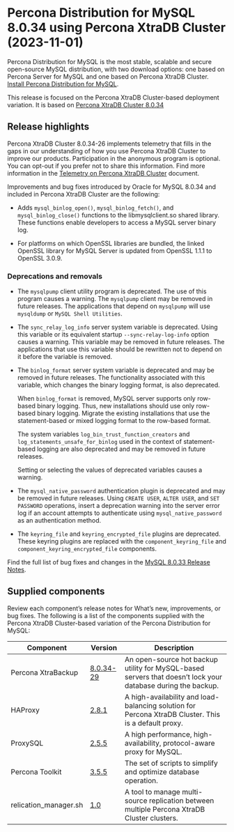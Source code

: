 # Percona Distribution for MySQL 8.0.34 using Percona XtraDB Cluster (2023-11-01)

Percona Distribution for MySQL is the most stable, scalable and secure open-source MySQL distribution, with two download options: one based on Percona Server for MySQL and one based on Percona XtraDB Cluster. [Install Percona Distribution for MySQL](installing.md).

This release is focused on the Percona XtraDB Cluster-based deployment variation. It is based on [Percona XtraDB Cluster 8.0.34](https://docs.percona.com/percona-xtradb-cluster/8.0/release-notes/8.0.34-26.html)

## Release highlights

Percona XtraDB Cluster 8.0.34-26 implements telemetry that fills in the gaps in our understanding of how you use Percona XtraDB Cluster to improve our products. Participation in the anonymous program is optional. You can opt-out if you prefer not to share this information. Find more information in the [Telemetry on Percona XtraDB Cluster](https://docs.percona.com/percona-xtradb-cluster/8.0/telemetry.html) document.

Improvements and bug fixes introduced by Oracle for MySQL 8.0.34 and included in Percona XtraDB Cluster are the following:

* Adds `mysql_binlog_open()`, `mysql_binlog_fetch()`, and `mysql_binlog_close()` functions to the libmysqlclient.so shared library. These functions enable developers to access a MySQL server binary log.

* For platforms on which OpenSSL libraries are bundled, the linked OpenSSL library for MySQL Server is updated from OpenSSL 1.1.1 to OpenSSL 3.0.9.

### Deprecations and removals

* The `mysqlpump` client utility program is deprecated. The use of this program causes a warning. The `mysqlpump` client may be removed in future releases. The applications that depend on `mysqlpump` will use `mysqldump` or `MySQL Shell Utilities`.

* The `sync_relay_log_info` server system variable is deprecated. Using this variable or its equivalent startup `--sync-relay-log-info` option causes a warning. This variable may be removed in future releases. The applications that use this variable should be rewritten not to depend on it before the variable is removed.

* The `binlog_format` server system variable is deprecated and may be removed in future releases. The functionality associated with this variable, which changes the binary logging format, is also deprecated. 

    When `binlog_format` is removed, MySQL server supports only row-based binary logging. Thus, new installations should use only row-based binary logging. Migrate the existing installations that use the statement-based or mixed logging format to the row-based format.

    The system variables `log_bin_trust_function_creators` and `log_statements_unsafe_for_binlog` used in the context of statement-based logging are also deprecated and may be removed in future releases.

    Setting or selecting the values of deprecated variables causes a warning.

* The `mysql_native_password` authentication plugin is deprecated and may be removed in future releases. Using `CREATE USER`, `ALTER USER`, and `SET PASSWORD` operations, insert a deprecation warning into the server error log if an account attempts to authenticate using `mysql_native_password` as an authentication method.

* The `keyring_file` and `keyring_encrypted_file` plugins are deprecated. These keyring plugins are replaced with the `component_keyring_file` and `component_keyring_encrypted_file` components.

Find the full list of bug fixes and changes in the [MySQL 8.0.33 Release Notes](https://dev.mysql.com/doc/relnotes/mysql/8.0/en/news-8-0-34.html).

## Supplied components

Review each component’s release notes for What’s new, improvements, or bug fixes. The following is a list of the components supplied with the Percona XtraDB Cluster-based variation of the Percona Distribution for MySQL:

| Component               | Version   | Description                                |
| ----------------------- | --------- | -------------------------------------------|
| Percona XtraBackup      | [8.0.34-29](https://docs.percona.com/percona-xtrabackup/8.0/release-notes/8.0/8.0.34-29.0.html)| An open-source hot backup utility for MySQL-based servers that doesn’t lock your database during the backup.|
| HAProxy                 | [2.8.1](https://git.haproxy.org/?p=haproxy-2.8.git;a=commit;h=a90123aa85c78d1aa32b3cf268672ecb49929d11) | A high-availability and load-balancing solution for Percona XtraDB Cluster. This is a default proxy.|
| ProxySQL                | [2.5.5](https://docs.percona.com/proxysql/2.5.5.html)| A high performance, high-availability, protocol-aware proxy for MySQL.          |
| Percona Toolkit         | [3.5.5](https://docs.percona.com/percona-toolkit/release_notes.html#v3-5-5-released-2023-10-03)     | The set of scripts to simplify and optimize database operation. |
| relication_manager.sh   | [1.0](./replication-manager/replication-manager-for-pxc.md)  | A tool to manage multi-source replication between multiple Percona XtraDB Cluster clusters. |